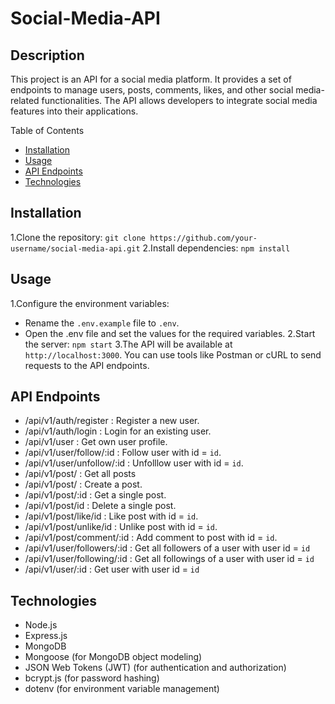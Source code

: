 # Social-Media-API
## Description
This project is an API for a social media platform. It provides a set of endpoints to manage users, posts, comments, likes, and other social media-related functionalities. The API allows developers to integrate social media features into their applications.

Table of Contents
- [Installation](#installation)
- [Usage](#usage)
- [API Endpoints](#api-endpoints)
- [Technologies](#technologies)

## Installation
1.Clone the repository: `git clone https://github.com/your-username/social-media-api.git`
2.Install dependencies: `npm install`

## Usage
1.Configure the environment variables:
  - Rename the `.env.example` file to `.env`.
  - Open the .env file and set the values for the required variables.
2.Start the server: `npm start`
3.The API will be available at `http://localhost:3000`. You can use tools like Postman or cURL to send requests to the API endpoints.

## API Endpoints
- /api/v1/auth/register : Register a new user.
- /api/v1/auth/login : Login for an existing user.
- /api/v1/user : Get own user profile.
- /api/v1/user/follow/:id : Follow user with id = `id`.
- /api/v1/user/unfollow/:id : Unfolllow user with id = `id`.
- /api/v1/post/ : Get all posts
- /api/v1/post/ : Create a post.
- /api/v1/post/:id : Get a single post.
- /api/v1/post/id : Delete a single post.
- /api/v1/post/like/id : Like post with id = `id`.
- /api/v1/post/unlike/id : Unlike post with id = `id`.
- /api/v1/post/comment/:id : Add comment to post with id = `id`.
- /api/v1/user/followers/:id : Get all followers of a user with user id = `id`
- /api/v1/user/following/:id : Get all followings of a user with user id = `id`
- /api/v1/user/:id : Get user with user id = `id`

## Technologies
- Node.js
- Express.js
- MongoDB 
- Mongoose (for MongoDB object modeling)
- JSON Web Tokens (JWT) (for authentication and authorization)
- bcrypt.js (for password hashing)
- dotenv (for environment variable management)


